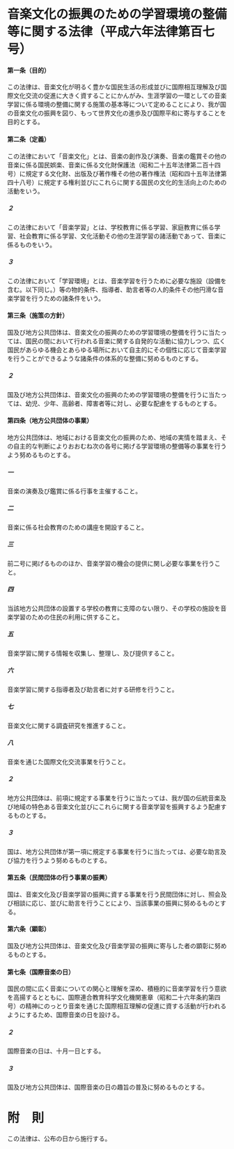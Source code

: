 # 音楽文化の振興のための学習環境の整備等に関する法律（平成六年法律第百七号）
#### 第一条（目的）
この法律は、音楽文化が明るく豊かな国民生活の形成並びに国際相互理解及び国際文化交流の促進に大きく資することにかんがみ、生涯学習の一環としての音楽学習に係る環境の整備に関する施策の基本等について定めることにより、我が国の音楽文化の振興を図り、もって世界文化の進歩及び国際平和に寄与することを目的とする。
#### 第二条（定義）
この法律において「音楽文化」とは、音楽の創作及び演奏、音楽の鑑賞その他の音楽に係る国民娯楽、音楽に係る文化財保護法（昭和二十五年法律第二百十四号）に規定する文化財、出版及び著作権その他の著作権法（昭和四十五年法律第四十八号）に規定する権利並びにこれらに関する国民の文化的生活向上のための活動をいう。
##### ２
この法律において「音楽学習」とは、学校教育に係る学習、家庭教育に係る学習、社会教育に係る学習、文化活動その他の生涯学習の諸活動であって、音楽に係るものをいう。
##### ３
この法律において「学習環境」とは、音楽学習を行うために必要な施設（設備を含む。以下同じ。）等の物的条件、指導者、助言者等の人的条件その他円滑な音楽学習を行うための諸条件をいう。
#### 第三条（施策の方針）
国及び地方公共団体は、音楽文化の振興のための学習環境の整備を行うに当たっては、国民の間において行われる音楽に関する自発的な活動に協力しつつ、広く国民があらゆる機会とあらゆる場所において自主的にその個性に応じて音楽学習を行うことができるような諸条件の体系的な整備に努めるものとする。
##### ２
国及び地方公共団体は、音楽文化の振興のための学習環境の整備を行うに当たっては、幼児、少年、高齢者、障害者等に対し、必要な配慮をするものとする。
#### 第四条（地方公共団体の事業）
地方公共団体は、地域における音楽文化の振興のため、地域の実情を踏まえ、その自主的な判断によりおおむね次の各号に掲げる学習環境の整備等の事業を行うよう努めるものとする。
##### 一
音楽の演奏及び鑑賞に係る行事を主催すること。
##### 二
音楽に係る社会教育のための講座を開設すること。
##### 三
前二号に掲げるもののほか、音楽学習の機会の提供に関し必要な事業を行うこと。
##### 四
当該地方公共団体の設置する学校の教育に支障のない限り、その学校の施設を音楽学習のための住民の利用に供すること。
##### 五
音楽学習に関する情報を収集し、整理し、及び提供すること。
##### 六
音楽学習に関する指導者及び助言者に対する研修を行うこと。
##### 七
音楽文化に関する調査研究を推進すること。
##### 八
音楽を通じた国際文化交流事業を行うこと。
##### ２
地方公共団体は、前項に規定する事業を行うに当たっては、我が国の伝統音楽及び地域の特色ある音楽文化並びにこれらに関する音楽学習を振興するよう配慮するものとする。
##### ３
国は、地方公共団体が第一項に規定する事業を行うに当たっては、必要な助言及び協力を行うよう努めるものとする。
#### 第五条（民間団体の行う事業の振興）
国は、音楽文化及び音楽学習の振興に資する事業を行う民間団体に対し、照会及び相談に応じ、並びに助言を行うことにより、当該事業の振興に努めるものとする。
#### 第六条（顕彰）
国及び地方公共団体は、音楽文化及び音楽学習の振興に寄与した者の顕彰に努めるものとする。
#### 第七条（国際音楽の日）
国民の間に広く音楽についての関心と理解を深め、積極的に音楽学習を行う意欲を高揚するとともに、国際連合教育科学文化機関憲章（昭和二十六年条約第四号）の精神にのっとり音楽を通じた国際相互理解の促進に資する活動が行われるようにするため、国際音楽の日を設ける。
##### ２
国際音楽の日は、十月一日とする。
##### ３
国及び地方公共団体は、国際音楽の日の趣旨の普及に努めるものとする。
# 附　則
この法律は、公布の日から施行する。
